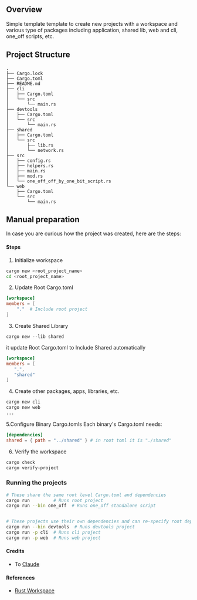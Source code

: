 ## Overview

Simple template template to create new projects with a workspace and various type of packages including application, shared lib, web and cli, one_off scripts, etc.

## Project Structure

```plaintext
.
├── Cargo.lock
├── Cargo.toml
├── README.md
├── cli
│   ├── Cargo.toml
│   └── src
│       └── main.rs
├── devtools
│   ├── Cargo.toml
│   └── src
│       └── main.rs
├── shared
│   ├── Cargo.toml
│   └── src
│       ├── lib.rs
│       └── network.rs
├── src
│   ├── config.rs
│   ├── helpers.rs
│   ├── main.rs
│   ├── mod.rs
│   └── one_off_off_by_one_bit_script.rs
└── web
    ├── Cargo.toml
    └── src
        └── main.rs
```

## Manual preparation

In case you are curious how the project was created, here are the steps:

#### Steps

1. Initialize workspace

```bash
cargo new <root_project_name>
cd <root_project_name>
```

2. Update Root Cargo.toml

```toml
[workspace]
members = [
    "."  # Include root project
]
```

3. Create Shared Library

`cargo new --lib shared`

it update Root Cargo.toml to Include Shared automatically

```toml
[workspace]
members = [
   ".",
   "shared"
]
```

4. Create other packages, apps, libraries, etc.

```bash
cargo new cli
cargo new web
...
```

5.Configure Binary Cargo.tomls Each binary's Cargo.toml needs:

```toml
[dependencies]
shared = { path = "../shared" } # in root toml it is "./shared"
```

6. Verify the workspace

```bash
cargo check
cargo verify-project
```

### Running the projects

```bash
# These share the same root level Cargo.toml and dependencies
cargo run         # Runs root project
cargo run --bin one_off  # Runs one_off standalone script


# These projects use their own dependencies and can re-specify root dependencies
cargo run --bin devtools  # Runs devtools project
cargo run -p cli  # Runs cli project
cargo run -p web  # Runs web project
```

#### Credits

- To [Claude](claude.ai)

#### References

- [Rust Workspace](https://doc.rust-lang.org/cargo/reference/workspaces.html)
